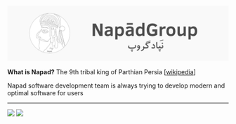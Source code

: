 <div align="center">

[![Banner](/src/banner.jpg)](#)

</div>

**What is Napad?** The 9th tribal king of Parthian Persia [[wikipedia](https://fa.wikipedia.org/wiki/%D9%86%D9%BE%D8%A7%D8%AF)]

Napad software development team is always trying to develop modern and optimal software for users

---
<a href="https://github.com/mdpe-ir"><img src="https://avatars.githubusercontent.com/u/57597379?v=4" width="50px"></a> <a href="https://github.com/Gnkalk"><img src="https://avatars.githubusercontent.com/u/74614163?v=4" width="50px"></a>
